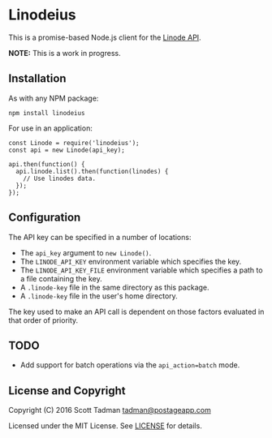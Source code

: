 # Linodeius

This is a promise-based Node.js client for the
[Linode API](https://www.linode.com/api).

**NOTE:** This is a work in progress.

## Installation

As with any NPM package:

    npm install linodeius

For use in an application:

    const Linode = require('linodeius');
    const api = new Linode(api_key);

    api.then(function() {
      api.linode.list().then(function(linodes) {
        // Use linodes data.
      });
    });

## Configuration

The API key can be specified in a number of locations:

 * The `api_key` argument to `new Linode()`.
 * The `LINODE_API_KEY` environment variable which specifies the key.
 * The `LINODE_API_KEY_FILE` environment variable which specifies a path to
   a file containing the key.
 * A `.linode-key` file in the same directory as this package.
 * A `.linode-key` file in the user's home directory.

The key used to make an API call is dependent on those factors evaluated in
that order of priority.

## TODO

* Add support for batch operations via the `api_action=batch` mode.

## License and Copyright

Copyright (C) 2016 Scott Tadman <tadman@postageapp.com>

Licensed under the MIT License. See [LICENSE](LICENSE.md) for details.
